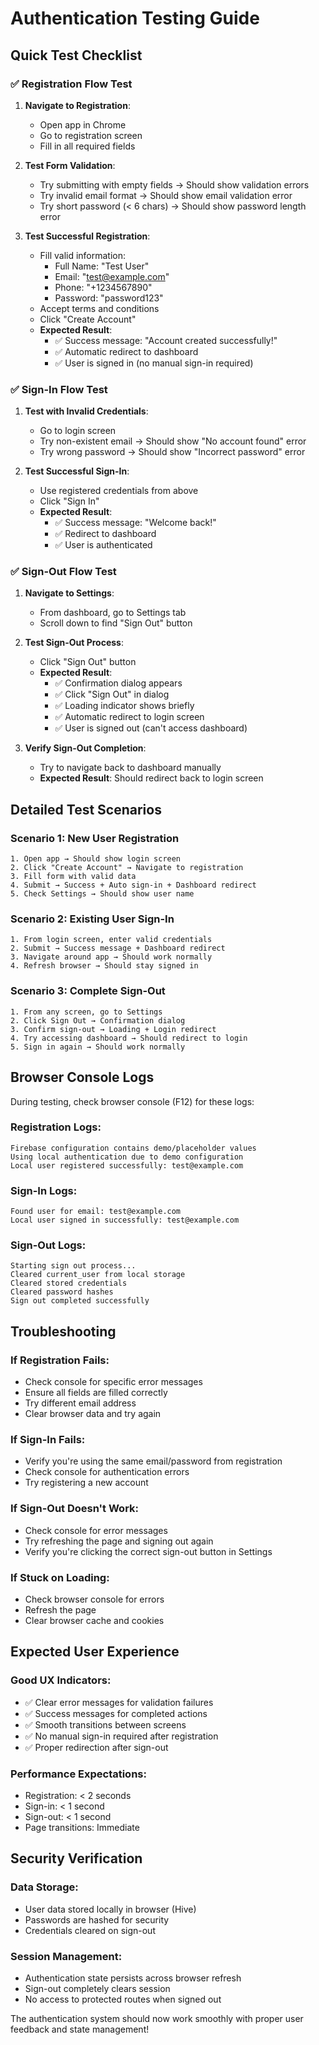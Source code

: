 # Authentication Testing Guide

## Quick Test Checklist

### ✅ **Registration Flow Test**
1. **Navigate to Registration**:
   - Open app in Chrome
   - Go to registration screen
   - Fill in all required fields

2. **Test Form Validation**:
   - Try submitting with empty fields → Should show validation errors
   - Try invalid email format → Should show email validation error
   - Try short password (< 6 chars) → Should show password length error

3. **Test Successful Registration**:
   - Fill valid information:
     - Full Name: "Test User"
     - Email: "test@example.com"
     - Phone: "+1234567890"
     - Password: "password123"
   - Accept terms and conditions
   - Click "Create Account"
   - **Expected Result**: 
     - ✅ Success message: "Account created successfully!"
     - ✅ Automatic redirect to dashboard
     - ✅ User is signed in (no manual sign-in required)

### ✅ **Sign-In Flow Test**
1. **Test with Invalid Credentials**:
   - Go to login screen
   - Try non-existent email → Should show "No account found" error
   - Try wrong password → Should show "Incorrect password" error

2. **Test Successful Sign-In**:
   - Use registered credentials from above
   - Click "Sign In"
   - **Expected Result**:
     - ✅ Success message: "Welcome back!"
     - ✅ Redirect to dashboard
     - ✅ User is authenticated

### ✅ **Sign-Out Flow Test**
1. **Navigate to Settings**:
   - From dashboard, go to Settings tab
   - Scroll down to find "Sign Out" button

2. **Test Sign-Out Process**:
   - Click "Sign Out" button
   - **Expected Result**:
     - ✅ Confirmation dialog appears
     - ✅ Click "Sign Out" in dialog
     - ✅ Loading indicator shows briefly
     - ✅ Automatic redirect to login screen
     - ✅ User is signed out (can't access dashboard)

3. **Verify Sign-Out Completion**:
   - Try to navigate back to dashboard manually
   - **Expected Result**: Should redirect back to login screen

## Detailed Test Scenarios

### **Scenario 1: New User Registration**
```
1. Open app → Should show login screen
2. Click "Create Account" → Navigate to registration
3. Fill form with valid data
4. Submit → Success + Auto sign-in + Dashboard redirect
5. Check Settings → Should show user name
```

### **Scenario 2: Existing User Sign-In**
```
1. From login screen, enter valid credentials
2. Submit → Success message + Dashboard redirect
3. Navigate around app → Should work normally
4. Refresh browser → Should stay signed in
```

### **Scenario 3: Complete Sign-Out**
```
1. From any screen, go to Settings
2. Click Sign Out → Confirmation dialog
3. Confirm sign-out → Loading + Login redirect
4. Try accessing dashboard → Should redirect to login
5. Sign in again → Should work normally
```

## Browser Console Logs

During testing, check browser console (F12) for these logs:

### **Registration Logs**:
```
Firebase configuration contains demo/placeholder values
Using local authentication due to demo configuration
Local user registered successfully: test@example.com
```

### **Sign-In Logs**:
```
Found user for email: test@example.com
Local user signed in successfully: test@example.com
```

### **Sign-Out Logs**:
```
Starting sign out process...
Cleared current_user from local storage
Cleared stored credentials
Cleared password hashes
Sign out completed successfully
```

## Troubleshooting

### **If Registration Fails**:
- Check console for specific error messages
- Ensure all fields are filled correctly
- Try different email address
- Clear browser data and try again

### **If Sign-In Fails**:
- Verify you're using the same email/password from registration
- Check console for authentication errors
- Try registering a new account

### **If Sign-Out Doesn't Work**:
- Check console for error messages
- Try refreshing the page and signing out again
- Verify you're clicking the correct sign-out button in Settings

### **If Stuck on Loading**:
- Check browser console for errors
- Refresh the page
- Clear browser cache and cookies

## Expected User Experience

### **Good UX Indicators**:
- ✅ Clear error messages for validation failures
- ✅ Success messages for completed actions
- ✅ Smooth transitions between screens
- ✅ No manual sign-in required after registration
- ✅ Proper redirection after sign-out

### **Performance Expectations**:
- Registration: < 2 seconds
- Sign-in: < 1 second
- Sign-out: < 1 second
- Page transitions: Immediate

## Security Verification

### **Data Storage**:
- User data stored locally in browser (Hive)
- Passwords are hashed for security
- Credentials cleared on sign-out

### **Session Management**:
- Authentication state persists across browser refresh
- Sign-out completely clears session
- No access to protected routes when signed out

The authentication system should now work smoothly with proper user feedback and state management!
